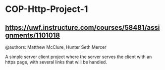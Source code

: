 # COP-Http-Project-1

## https://uwf.instructure.com/courses/58481/assignments/1101018


@authors: Matthew McClure, Hunter Seth Mercer

A simple server client project where the server serves the client with an https page, with several links that will be handled.
